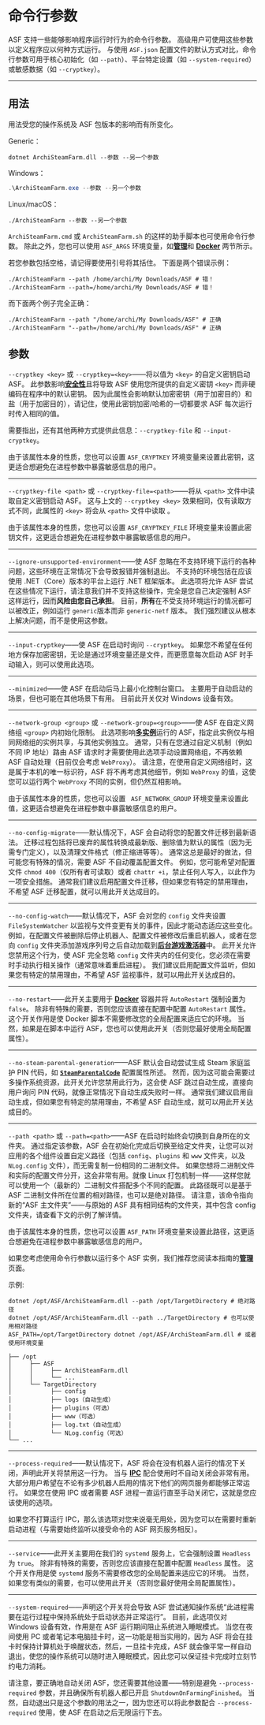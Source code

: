 # 命令行参数

ASF 支持一些能够影响程序运行时行为的命令行参数。 高级用户可使用这些参数以定义程序应以何种方式运行。 与使用 `ASF.json` 配置文件的默认方式对比，命令行参数可用于核心初始化（如 `--path`）、平台特定设置（如 `--system-required`）或敏感数据（如 `--cryptkey`）。

---

## 用法

用法受您的操作系统及 ASF 包版本的影响而有所变化。

Generic：

```shell
dotnet ArchiSteamFarm.dll --参数 --另一个参数
```

Windows：

```powershell
.\ArchiSteamFarm.exe --参数 --另一个参数
```

Linux/macOS：

```shell
./ArchiSteamFarm --参数 --另一个参数
```

`ArchiSteamFarm.cmd` 或 `ArchiSteamFarm.sh` 的这样的助手脚本也可使用命令行参数。 除此之外，您也可以使用 `ASF_ARGS` 环境变量，如[**管理**](https://github.com/JustArchiNET/ArchiSteamFarm/wiki/Management-zh-CN#环境变量)和 **[Docker](https://github.com/JustArchiNET/ArchiSteamFarm/wiki/Docker-zh-CN#命令行参数)** 两节所示。

若您参数包括空格，请记得要使用引号将其括住。 下面是两个错误示例：

```shell
./ArchiSteamFarm --path /home/archi/My Downloads/ASF # 错！
./ArchiSteamFarm --path=/home/archi/My Downloads/ASF # 错！
```

而下面两个例子完全正确：

```shell
./ArchiSteamFarm --path "/home/archi/My Downloads/ASF" # 正确
./ArchiSteamFarm "--path=/home/archi/My Downloads/ASF" # 正确
```

## 参数

`--cryptkey <key>` 或 `--cryptkey=<key>`——将以值为 `<key>` 的自定义密钥启动 ASF。 此参数影响[**安全性**](https://github.com/JustArchiNET/ArchiSteamFarm/wiki/Security-zh-CN)且将导致 ASF 使用您所提供的自定义密钥 `<key>` 而非硬编码在程序中的默认密钥。 因为此属性会影响默认加密密钥（用于加密目的）和盐（用于加密目的），请记住，使用此密钥加密/哈希的一切都要求 ASF 每次运行时传入相同的值。

需要指出，还有其他两种方式提供此信息：`--cryptkey-file` 和 `--input-cryptkey`。

由于该属性本身的性质，您也可以设置 `ASF_CRYPTKEY` 环境变量来设置此密钥，这更适合想避免在进程参数中暴露敏感信息的用户。

---

`--cryptkey-file <path>` 或 `--cryptkey-file=<path>`——将从 `<path>` 文件中读取自定义密钥启动 ASF。 这与上文的 `--cryptkey <key>` 效果相同，仅有读取方式不同，此属性的 `<key>` 将会从 `<path>` 文件中读取 。

由于该属性本身的性质，您也可以设置 `ASF_CRYPTKEY_FILE` 环境变量来设置此密钥文件，这更适合想避免在进程参数中暴露敏感信息的用户。

---

`--ignore-unsupported-environment`——使 ASF 忽略在不支持环境下运行的各种问题，这些环境在正常情况下会导致报错并强制退出。 不支持的环境包括在应该使用 .NET（Core）版本的平台上运行 .NET 框架版本。 此选项将允许 ASF 尝试在这些情况下运行，请注意我们并不支持这些操作，完全是您自己决定强制 ASF 这样运行，因而**风险由您自己承担**。 目前，**所有**在不受支持环境运行的情况都可以被改正，例如运行 `generic`版本而非 `generic-netf` 版本。 我们强烈建议从根本上解决问题，而不是使用这参数。

---

`--input-cryptkey`——使 ASF 在启动时询问 `--cryptkey`。 如果您不希望在任何地方保存加密密钥，无论是通过环境变量还是文件，而更愿意每次启动 ASF 时手动输入，则可以使用此选项。

---

`--minimized`——使 ASF 在启动后马上最小化控制台窗口。 主要用于自动启动的场景，但也可能在其他场景下有用。 目前此开关仅对 Windows 设备有效。

---

`--network-group <group>` 或 `--network-group=<group>`——使 ASF 在自定义网络组 `<group>` 内初始化限制。 此选项影响[**多实例**](https://github.com/JustArchiNET/ArchiSteamFarm/wiki/Management-zh-CN#多实例)运行的 ASF，指定此实例仅与相同网络组的实例共享，与其他实例独立。 通常，只有在您通过自定义机制（例如不同 IP 地址）路由 ASF 请求时才需要使用此选项手动设置网络组，不再依赖 ASF 自动处理（目前仅会考虑 `WebProxy`）。 请注意，在使用自定义网络组时，这是属于本机的唯一标识符，ASF 将不再考虑其他细节，例如 `WebProxy` 的值，这使您可以运行两个 `WebProxy` 不同的实例，但仍然互相影响。

由于该属性本身的性质，您也可以设置 ` ASF_NETWORK_GROUP` 环境变量来设置此值，这更适合想避免在进程参数中暴露敏感信息的用户。

---

`--no-config-migrate`——默认情况下，ASF 会自动将您的配置文件迁移到最新语法。 迁移过程包括将已废弃的属性转换成最新版、删除值为默认的属性（因为无需专门定义），以及清理文件格式（修正缩进等等）。 通常这总是最好的做法，但可能您有特殊的情况，需要 ASF 不自动覆盖配置文件。 例如，您可能希望对配置文件 `chmod 400`（仅所有者可读取）或者 `chattr +i`，禁止任何人写入，以此作为一项安全措施。 通常我们建议启用配置文件迁移，但如果您有特定的禁用理由，不希望 ASF 迁移配置，就可以用此开关达成目的。

---

`--no-config-watch`——默认情况下，ASF 会对您的 `config` 文件夹设置 `FileSystemWatcher` 以监视与文件变更有关的事件，因此才能动态适应这些变化。 例如，在配置文件被删除后停止机器人、配置文件被修改后重启机器人，或者在您向 `config` 文件夹添加游戏序列号之后自动加载到[**后台游戏激活器**](https://github.com/JustArchiNET/ArchiSteamFarm/wiki/Background-games-redeemer)中。 此开关允许您禁用这个行为，使 ASF 完全忽略 `config` 文件夹内的任何变化，您必须在需要时手动执行相关操作（通常意味着重启进程）。 我们建议启用配置文件监听，但如果您有特定的禁用理由，不希望 ASF 监视事件，就可以用此开关达成目的。

---

`--no-restart`——此开关主要用于 **[Docker](https://github.com/JustArchiNET/ArchiSteamFarm/wiki/Docker-zh-CN)** 容器并将 `AutoRestart` 强制设置为 `false`。 除非有特殊的需要，否则您应该直接在配置中配置 `AutoRestart` 属性。 这个开关作用是使 Docker 脚本不需要修改您的全局配置来适应它的环境。 当然，如果是在脚本中运行 ASF，您也可以使用此开关（否则您最好使用全局配置属性）。

---

`--no-steam-parental-generation`——ASF 默认会自动尝试生成 Steam 家庭监护 PIN 代码，如 **[`SteamParentalCode`](https://github.com/JustArchiNET/ArchiSteamFarm/wiki/Configuration-zh-CN#steamparentalcode)** 配置属性所述。 然而，因为这可能会需要过多操作系统资源，此开关允许您禁用此行为，这会使 ASF 跳过自动生成，直接向用户询问 PIN 代码，就像正常情况下自动生成失败时一样。 通常我们建议启用自动生成，但如果您有特定的禁用理由，不希望 ASF 自动生成，就可以用此开关达成目的。

---

`--path <path>` 或 `--path=<path>`——ASF 在启动时始终会切换到自身所在的文件夹。 通过指定该参数，ASF 会在初始化完成后切换至给定文件夹，让您可以对应用的各个组件设置自定义路径（包括 `config`、`plugins` 和 `www` 文件夹，以及 `NLog.config` 文件），而无需复制一份相同的二进制文件。 如果您想将二进制文件和实际的配置文件分开，这会非常有用。就像 Linux 打包机制一样——这样您就可以使用一个（最新的）二进制文件搭配多个不同的配置。 此路径既可以是基于 ASF 二进制文件所在位置的相对路径，也可以是绝对路径。 请注意，该命令指向新的“ASF 主文件夹”——与原始的 ASF 具有相同结构的文件夹，其中包含 config 文件夹，请查看下文的示例了解详情。

由于该属性本身的性质，您也可以设置 `ASF_PATH` 环境变量来设置此路径，这更适合想避免在进程参数中暴露敏感信息的用户。

如果您考虑使用命令行参数以运行多个 ASF 实例，我们推荐您阅读本指南的[**管理**](https://github.com/JustArchiNET/ArchiSteamFarm/wiki/Management-zh-CN#多实例)页面。

示例:

```shell
dotnet /opt/ASF/ArchiSteamFarm.dll --path /opt/TargetDirectory # 绝对路径
dotnet /opt/ASF/ArchiSteamFarm.dll --path ../TargetDirectory # 也可以使用相对路径
ASF_PATH=/opt/TargetDirectory dotnet /opt/ASF/ArchiSteamFarm.dll # 或者使用环境变量
```

```text
├── /opt
│     ├── ASF
│     │     ├── ArchiSteamFarm.dll
│     │     └── ...
│     └── TargetDirectory
│           ├── config
│           ├── logs（自动生成）
│           ├── plugins（可选）
│           ├── www（可选）
│           ├── log.txt（自动生成）
│           └── NLog.config（可选）
└── ...
```

---

`--process-required`——默认情况下，ASF 将会在没有机器人运行的情况下关闭，声明此开关将禁用这一行为。 当与 **[IPC](https://github.com/JustArchiNET/ArchiSteamFarm/wiki/IPC-zh-CN)** 配合使用时不自动关闭会非常有用。大部分用户希望在不论有多少机器人启用的情况下他们的网页服务都能够正常运行。 如果您在使用 IPC 或者需要 ASF 进程一直运行直至手动关闭它，这就是您应该使用的选项。

如果您不打算运行 IPC，那么该选项对您来说毫无用处，因为您可以在需要时重新启动进程（与需要始终监听以接受命令的 ASF 网页服务相反）。

---

`--service`——此开关主要用在我们的 `systemd` 服务上，它会强制设置 `Headless` 为 `true`。 除非有特殊的需要，否则您应该直接在配置中配置 `Headless` 属性。 这个开关作用是使 `systemd` 服务不需要修改您的全局配置来适应它的环境。 当然，如果您有类似的需要，也可以使用此开关（否则您最好使用全局配置属性）。

---

`--system-required`——声明这个开关将会导致 ASF 尝试通知操作系统“此进程需要在运行过程中保持系统处于启动状态并正常运行”。 目前，此选项仅对 Windows 设备有效，作用是在 ASF 运行期间阻止系统进入睡眠模式。 当您在夜间使用 PC 或者笔记本电脑挂卡时，这一功能是相当实用的，因为 ASF 将会在挂卡时保持计算机处于唤醒状态，然后，一旦挂卡完成，ASF 就会像平常一样自动退出，使您的操作系统可以随时进入睡眠模式，因此您可以保证挂卡完成时立刻节约电力消耗。

请注意，要正确地自动关闭 ASF，您还需要其他设置——特别是避免 `--process-required` 参数，并且确保所有机器人都已开启 `ShutdownOnFarmingFinished`。 当然，自动退出只是这个参数的用法之一，因为您还可以将此参数配合 `--process-required` 使用，使 ASF 在启动之后无限运行下去。